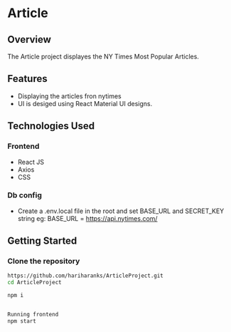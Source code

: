 ﻿# Article

## Overview

The Article project displayes the NY Times Most Popular Articles.

## Features
- Displaying the articles fron nytimes
- UI is desiged using React Material UI designs.

## Technologies Used

### Frontend
- React JS
- Axios
- CSS

### Db config
- Create a .env.local file in the root and set BASE_URL and SECRET_KEY string eg: BASE_URL = https://api.nytimes.com/

## Getting Started

### Clone the repository
```bash
https://github.com/hariharanks/ArticleProject.git
cd ArticleProject

npm i


Running frontend
npm start
